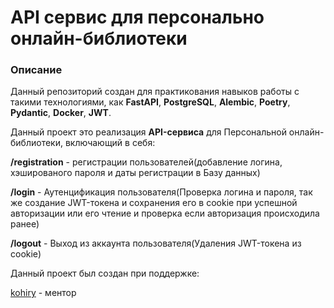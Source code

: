 # API сервис для персонально онлайн-библиотеки

### Описание
Данный репозиторий создан для практикования навыков работы с такими технологиями, как **FastAPI**, **PostgreSQL**, **Alembic**, **Poetry**, **Pydantic**, **Docker**, **JWT**.

Данный проект это реализация **API-сервиса** для Персональной онлайн-библиотеки, включающий в себя:

**/registration** - регистрации пользователей(добавление логина, хэшированого пароля и даты регистрации в Базу данных)

**/login** - Аутенцификация пользователя(Проверка логина и пароля, так же создание JWT-токена и сохранения его в cookie при успешной авторизации или его чтение и проверка если авторизация происходила ранее)

**/logout** - Выход из аккаунта пользователя(Удаления JWT-токена из cookie)




Данный проект был создан при поддержке:

  [kohiry](https://github.com/kohiry) - ментор
